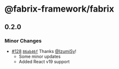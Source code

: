 # @fabrix-framework/fabrix

## 0.2.0

### Minor Changes

- [#128](https://github.com/fabrix-framework/fabrix/pull/128) [`86ab46f`](https://github.com/fabrix-framework/fabrix/commit/86ab46f8ed936be8b75aa28dbbfb7d2c835bc5b4) Thanks [@IzumiSy](https://github.com/IzumiSy)! 
  - Some minor updates
  - Added React v19 support
